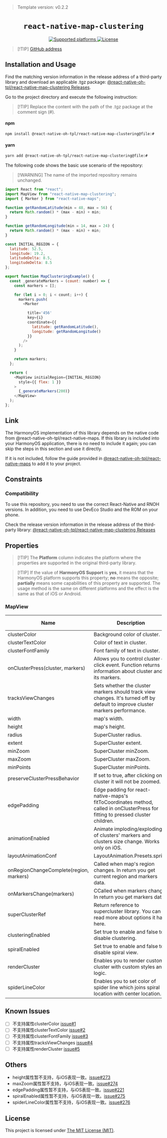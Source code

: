 
> Template version: v0.2.2

<p align="center">
  <h1 align="center"> <code>react-native-map-clustering</code> </h1>
</p>
<p align="center">
    <a href="https://github.com/venits/react-native-map-clustering">
        <img src="https://img.shields.io/badge/platforms-android%20|%20ios%20|%20harmony%20-lightgrey.svg" alt="Supported platforms" />
    </a>
    <a href="https://mit-license.org/">
        <img src="https://img.shields.io/badge/license-MIT-green.svg" alt="License" />
    </a>
</p>

> [!TIP] [GitHub address](https://github.com/react-native-oh-library/react-native-map-clustering)

## Installation and Usage

Find the matching version information in the release address of a third-party library and download an applicable .tgz package: [@react-native-oh-tpl/react-native-map-clustering Releases](https://github.com/react-native-oh-library/react-native-map-clustering/releases).

Go to the project directory and execute the following instruction:

> [!TIP] Replace the content with the path of the .tgz package at the comment sign (#).

<!-- tabs:start -->

#### **npm**

```bash
npm install @react-native-oh-tpl/react-native-map-clustering@file:#
```

#### **yarn**

```bash
yarn add @react-native-oh-tpl/react-native-map-clustering@file:#
```

<!-- tabs:end -->

The following code shows the basic use scenario of the repository:

> [!WARNING] The name of the imported repository remains unchanged.

```js
import React from "react";
import MapView from "react-native-map-clustering";
import { Marker } from "react-native-maps";

function getRandomLatitude(min = 48, max = 56) {
  return Math.random() * (max - min) + min;
}

function getRandomLongitude(min = 14, max = 24) {
  return Math.random() * (max - min) + min;
}

const INITIAL_REGION = {
  latitude: 52.5,
  longitude: 19.2,
  latitudeDelta: 8.5,
  longitudeDelta: 8.5
};

export function MapClusteringExample() {
  const _generateMarkers = (count: number) => {
    const markers = [];

    for (let i = 0; i < count; i++) {
      markers.push(
        <Marker

          title='456'
          key={i}
          coordinate={{
            latitude: getRandomLatitude(),
            longitude: getRandomLongitude()
          }}
        />
      );
    }

    return markers;
  };

  return (
    <MapView initialRegion={INITIAL_REGION}
      style={{ flex: 1 }}
    >
      {_generateMarkers(200)}
    </MapView>
  );
};

```

## Link

The HarmonyOS implementation of this library depends on the native code from @react-native-oh-tpl/react-native-maps. If this library is included into your HarmonyOS application, there is no need to include it again; you can skip the steps in this section and use it directly.

If it is not included, follow the guide provided in [@react-native-oh-tpl/react-native-maps](/en/react-native-maps.md) to add it to your project.

## Constraints

### Compatibility

To use this repository, you need to use the correct React-Native and RNOH versions. In addition, you need to use DevEco Studio and the ROM on your phone.

Check the release version information in the release address of the third-party library: [@react-native-oh-tpl/react-native-map-clustering Releases](https://github.com/react-native-oh-library/react-native-map-clustering/releases)


## Properties 

> [!TIP] The **Platform** column indicates the platform where the properties are supported in the original third-party library.

> [!TIP] If the value of **HarmonyOS Support** is **yes**, it means that the HarmonyOS platform supports this property; **no** means the opposite; **partially** means some capabilities of this property are supported. The usage method is the same on different platforms and the effect is the same as that of iOS or Android.


### MapView

| Name | Description | Type | Required | Platform | HarmonyOS Support  |
| ---- | ----------- | ---- | -------- | -------- | ----------- |
| clusterColor  | Background color of cluster.      | String  | NO | ALL      | NO |
| clusterTextColor  | 	Color of text in cluster.      | String | NO | ALL      | NO |
| clusterFontFamily  | Font family of text in cluster.       | String  | NO | ALL      | NO |
| onClusterPress(cluster, markers)  | Allows you to control cluster on click event. Function returns information about cluster and its markers.   | Function  | NO | ALL      | YES |
| tracksViewChanges  | Sets whether the cluster markers should track view changes. It's turned off by default to improve cluster markers performance.     | Bool  | NO | NO      | NO |
| width  | map's width.     | Number  | NO |  ALL    | YES |
|height  | map's height.     | Number  | NO | NO      | NO |
| radius  | SuperCluster radius.     | Number  | NO | ALL      | YES |
| extent  | SuperCluster extent.     | Number  | NO | ALL      | YES |
| minZoom  | SuperCluster minZoom.     | Number  | NO | ALL      | YES |
| maxZoom  | SuperCluster maxZoom.     | Number | NO | NO      | NO |
| minPoints  | SuperCluster minPoints.    | Number  | NO | ALL      | YES |
| preserveClusterPressBehavior  | If set to true, after clicking on cluster it will not be zoomed.     | Bool  | NO |  ALL    | YES |
| edgePadding  | Edge padding for react-native-maps's fitToCoordinates method, called in onClusterPress for fitting to pressed cluster children.     | Object  | NO |    NO   | NO |
| animationEnabled  | Animate imploding/exploding of clusters' markers and clusters size change. Works only on iOS.     | Bool  | NO |    iOS   | NO |
| layoutAnimationConf  | LayoutAnimation.Presets.spring     | LayoutAnimationConfig  | NO |    iOS   | NO |
| onRegionChangeComplete(region, markers)  | Called when map's region changes. In return you get current region and markers data.    | Function  | NO |    ALL   | YES |
| onMarkersChange(markers) | CCalled when markers change. In return you get markers data.    | Function  | NO |    ALL   | YES |
| superClusterRef  |Return reference to supercluster library. You can read more about options it has here.    | MutableRefObject  | NO |    ALL   | YES |
| clusteringEnabled  | Set true to enable and false to disable clustering.   | Bool  | NO |    ALL   | YES |
| spiralEnabled  | Set true to enable and false to disable spiral view.   | Bool  | NO |    NO   | NO |
| renderCluster  | Enables you to render custom cluster with custom styles and logic.  | Function  | NO |    ALL   | NO |
| spiderLineColor  | Enables you to set color of spider line which joins spiral location with center location.   | String  | NO |    NO   | NO |


## Known Issues

- [ ] 不支持属性clusterColor [issue#1](https://github.com/react-native-oh-library/react-native-map-clustering/issues/1)
- [ ] 不支持属性clusterTextColor [issue#2](https://github.com/react-native-oh-library/react-native-map-clustering/issues/2)
- [ ] 不支持属性clusterFontFamily [issue#3](https://github.com/react-native-oh-library/react-native-map-clustering/issues/3)
- [ ] 不支持属性tracksViewChanges [issue#4](https://github.com/react-native-oh-library/react-native-map-clustering/issues/4)
- [ ] 不支持属性renderCluster [issue#5](https://github.com/react-native-oh-library/react-native-map-clustering/issues/5)

## Others

- height属性暂不支持，与iOS表现一致。[issue#273](https://github.com/venits/react-native-map-clustering/issues/273)
- maxZoom属性暂不支持，与iOS表现一致。[issue#274](https://github.com/venits/react-native-map-clustering/issues/274)
- edgePadding属性暂不支持，与iOS表现一致。[issue#221](https://github.com/venits/react-native-map-clustering/issues/221)
- spiralEnabled属性暂不支持，与iOS表现一致。[issue#275](https://github.com/venits/react-native-map-clustering/issues/275)
- spiderLineColor属性暂不支持，与iOS表现一致。[issue#276](https://github.com/venits/react-native-map-clustering/issues/276)

## License

This project is licensed under [The MIT License (MIT)](https://mit-license.org/).


